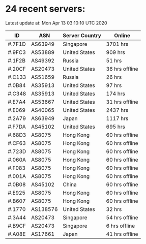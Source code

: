 # 24 recent servers:

Latest update at: Mon Apr 13 03:10:10 UTC 2020

| ID | ASN | Server Country | Online |
| -- | --- | -------------- | ------ |
| #.7F1D | AS63949 | Singapore | 3701 hrs |
| #.9FC3 | AS53889 | United States | 909 hrs |
| #.1F2B | AS49392 | Russia | 51 hrs |
| #.20CF | AS20473 | United States | 36 hrs offline |
| #.C133 | AS51659 | Russia | 26 hrs |
| #.0B84 | AS35913 | United States | 97 hrs |
| #.C348 | AS35913 | United States | 174 hrs |
| #.E7A4 | AS53667 | United States | 31 hrs offline |
| #.E069 | AS40065 | United States | 2437 hrs |
| #.2A79 | AS63949 | Japan | 1117 hrs |
| #.F7DA | AS45102 | United States | 695 hrs |
| #.68D3 | AS8075 | Hong Kong | 60 hrs offline |
| #.CF63 | AS8075 | Hong Kong | 60 hrs offline |
| #.723D | AS8075 | Hong Kong | 60 hrs offline |
| #.060A | AS8075 | Hong Kong | 60 hrs offline |
| #.F083 | AS8075 | Hong Kong | 60 hrs offline |
| #.001A | AS8075 | Hong Kong | 60 hrs offline |
| #.0B08 | AS45102 | China | 60 hrs offline |
| #.E925 | AS8075 | Hong Kong | 60 hrs offline |
| #.B607 | AS8075 | Hong Kong | 60 hrs offline |
| #.1770 | AS138576 | United States | 32 hrs |
| #.3A44 | AS20473 | Singapore | 54 hrs offline |
| #.B9CF | AS20473 | Singapore | 6 hrs offline |
| #.A08E | AS17661 | Japan | 41 hrs offline |

